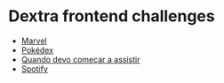 # Dextra frontend challenges

* [Marvel](MARVEL.md)
* [Pokédex](POKEDEX.md)
* [Quando devo começar a assistir](START-WATCHING.md)
* [Spotify](SPOTIFY.md)
